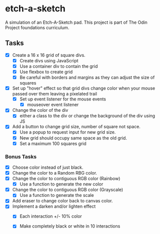 # etch-a-sketch
A simulation of an Etch-A-Sketch pad.  This project is part of The Odin Project foundations curriculum.


## Tasks
- [x] Create a 16 x 16 grid of square divs.
  - [x] Create divs using JavaScript
  - [x] Use a container div to contain the grid
  - [x] Use flexbox to create grid
  - [x] Be careful with borders and margins as they can adjust the size of squares
- [x] Set up "hover" effect so that grid divs change color when your mouse passed over them leaving a pixelated trail
  - [x] Set up event listener for the mouse events
    - [x] mouseover event listener
- [x] Change the color of the div
  - [x] either a class to the div or change the background of the div using JS
- [x] Add a button to change grid size, number of square not space.
  - [x] Use a popup to request input for new grid size.
  - [x] New grid should occupy same space as the old grid.
  - [x] Set a maximum 100 squares grid

### Bonus Tasks
- [x] Choose color instead of just black.
- [x] Change the color to a Random RBG color.
- [x] Change the color to contiguous RGB color (Rainbow)
  - [x] Use a function to generate the new color
- [x] Change the color to contiguous RGB color (Grayscale)
  - [x] Use a function to generate the scale
- [x] Add eraser to change color back to canvas color.
- [x] Implement a darken and/or lighten effect
  - [x] Each interaction +/- 10% color
  - [x] Make completely black or white in 10 interactions

  